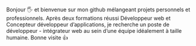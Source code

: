 Bonjour 🖐️ et bienvenue sur mon github mélangeant projets personnels et professionnels. 
Après deux formations réussi Développeur web et Concepteur développeur d’applications, je recherche un poste de développeur - intégrateur web au sein d’une équipe idéalement à taille humaine. 
Bonne visite 👍
